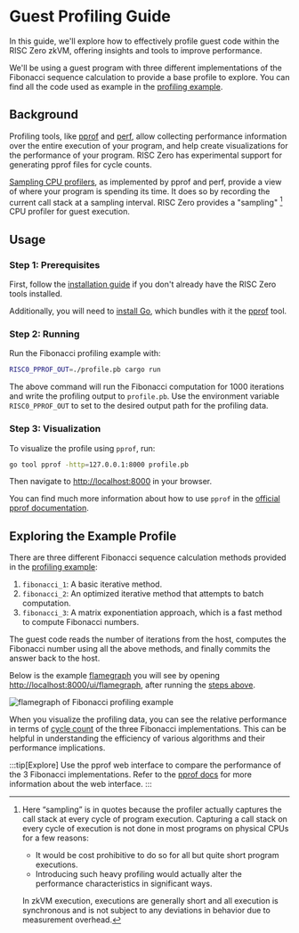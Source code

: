 # Guest Profiling Guide

In this guide, we'll explore how to effectively profile guest code within the RISC Zero zkVM, offering insights and tools to improve performance.

We'll be using a guest program with three different implementations of the Fibonacci sequence calculation to provide a base profile to explore.
You can find all the code used as example in the [profiling example].

<!-- NOTE: This content matches the README under examples/profiling/README.md -->

## Background

Profiling tools, like [pprof] and [perf], allow collecting performance information over the entire execution of your program, and help create visualizations for the performance of your program.
RISC Zero has experimental support for generating pprof files for cycle counts.

[Sampling CPU profilers], as implemented by pprof and perf, provide a view of where your program is spending its time.
It does so by recording the current call stack at a sampling interval.
RISC Zero provides a "sampling" [^1] CPU profiler for guest execution.

[pprof]: https://github.com/google/pprof
[perf]: https://perf.wiki.kernel.org/index.php/Main_Page
[Sampling CPU profilers]: https://nikhilism.com/post/2018/sampling-profiler-internals-introduction/

## Usage

### Step 1: Prerequisites

First, follow the [installation guide] if you don't already have the RISC Zero tools installed.

Additionally, you will need to [install Go], which bundles with it the [pprof] tool.

[installation guide]: https://dev.risczero.com/api/zkvm/quickstart

### Step 2: Running

Run the Fibonacci profiling example with:

```bash
RISC0_PPROF_OUT=./profile.pb cargo run
```

The above command will run the Fibonacci computation for 1000 iterations and write the profiling output to `profile.pb`.
Use the environment variable `RISC0_PPROF_OUT` to set to the desired output path for the profiling data.

### Step 3: Visualization

To visualize the profile using `pprof`, run:

```bash
go tool pprof -http=127.0.0.1:8000 profile.pb
```

Then navigate to [http://localhost:8000](http://localhost:8000) in your browser.

You can find much more information about how to use `pprof` in the [official pprof documentation].

## Exploring the Example Profile

There are three different Fibonacci sequence calculation methods provided in the [profiling example]:

1. `fibonacci_1`: A basic iterative method.
2. `fibonacci_2`: An optimized iterative method that attempts to batch computation.
3. `fibonacci_3`: A matrix exponentiation approach, which is a fast method to compute Fibonacci numbers.

The guest code reads the number of iterations from the host, computes the Fibonacci number using all the above methods, and finally commits the answer back to the host.

Below is the example [flamegraph] you will see by opening [http://localhost:8000/ui/flamegraph](http://localhost:8000/ui/flamegraph), after running the [steps above](#usage).

![flamegraph of Fibonacci profiling example](/img/profiling_flamegraph.png)

When you visualize the profiling data, you can see the relative performance in terms of [cycle count] of the three Fibonacci implementations.
This can be helpful in understanding the efficiency of various algorithms and their performance implications.

:::tip[Explore]
Use the pprof web interface to compare the performance of the 3 Fibonacci implementations.
Refer to the [pprof docs] for more information about the web interface.
:::

[profiling example]: https://github.com/risc0/risc0/tree/main/examples/profiling
[install Go]: https://go.dev/doc/install
[official pprof documentation]: https://github.com/google/pprof/blob/main/doc/README.md
[cycle count]: /terminology#clock-cycles
[flamegraph]: https://www.brendangregg.com/FlameGraphs/cpuflamegraphs.html
[pprof docs]: https://github.com/google/pprof/blob/main/doc/README.md#web-interface-1

<!-- prettier-ignore-start -->
[^1]:
    Here “sampling” is in quotes because the profiler actually captures the call stack at every cycle of program execution. Capturing a call stack on every cycle of execution is not done in most programs on physical CPUs for a few reasons:
    <!-- HACK: This comment prevents the list below from being interpreted to be a code block -->
    - It would be cost prohibitive to do so for all but quite short program executions.
    - Introducing such heavy profiling would actually alter the performance characteristics in significant ways.
    <!-- -->
    In zkVM execution, executions are generally short and all execution is synchronous and is not subject to any deviations in behavior due to measurement overhead.
<!-- prettier-ignore-end -->
